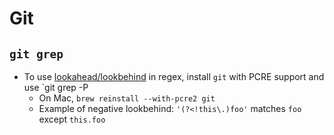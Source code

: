 # Git

## `git grep`

- To use [lookahead/lookbehind](https://www.regular-expressions.info/lookaround.html) in regex, install `git` with PCRE support and use `git grep -P
  - On Mac, `brew reinstall --with-pcre2 git`
  - Example of negative lookbehind:  `'(?<!this\.)foo'` matches `foo` except `this.foo`
